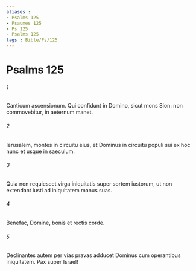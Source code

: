 ```yaml
---
aliases : 
- Psalms 125
- Psaumes 125
- Ps 125
- Psalms 125
tags : Bible/Ps/125
---
```


# Psalms 125

###### 1
Canticum ascensionum. Qui confidunt in Domino, sicut mons Sion: non commovebitur, in aeternum manet.
###### 2
Ierusalem, montes in circuitu eius, et Dominus in circuitu populi sui ex hoc nunc et usque in saeculum.
###### 3
Quia non requiescet virga iniquitatis super sortem iustorum, ut non extendant iusti ad iniquitatem manus suas.
###### 4
Benefac, Domine, bonis et rectis corde.
###### 5
Declinantes autem per vias pravas adducet Dominus cum operantibus iniquitatem. Pax super Israel!
